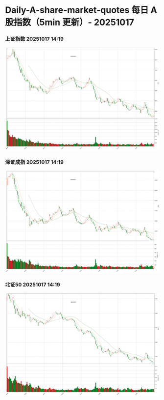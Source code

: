 
# Daily-A-share-market-quotes 每日 A 股指数（5min 更新）- 20251017

### 上证指数 20251017 14:19
![](./fig/2025/10/20251017-sh000001.png)

### 深证成指 20251017 14:19
![](./fig/2025/10/20251017-sz399001.png)

### 北证50 20251017 14:19
![](./fig/2025/10/20251017-bj899050.png)
